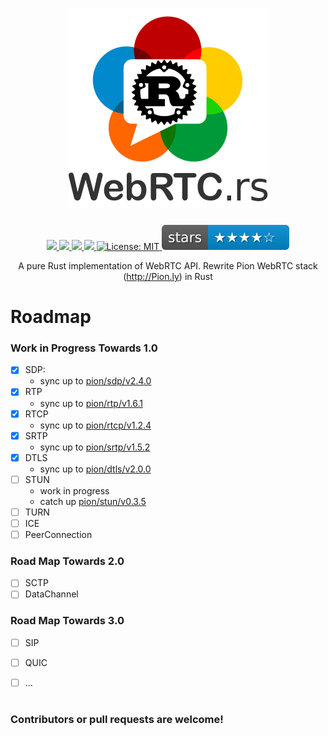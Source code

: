 <h1 align="center">
 <a href="https://webrtc.rs"><img src="./doc/webrtc.rs.png" alt="WebRTC.rs"></a>
 <br>
</h1>
<p align="center">
 <a href="https://github.com/webrtc-rs/webrtc/actions"> 
  <img src="https://github.com/rtcrs/webrtc/workflows/webrtc/badge.svg?branch=master">
 </a> 
 <a href="https://codecov.io/gh/webrtc-rs/webrtc"> 
  <img src="https://codecov.io/gh/webrtc-rs/webrtc/branch/master/graph/badge.svg">
 </a>
 <a href="https://deps.rs/repo/github/webrtc-rs/webrtc"> 
  <img src="https://deps.rs/repo/github/webrtc-rs/webrtc/status.svg">
 </a>
 <a href="https://webrtc.rs/docs/index.html"> 
  <img src="https://img.shields.io/static/v1?label=docs&message=master&color=5479ab">
 </a>
 <a href="https://github.com/webrtc-rs/webrtc/blob/master/LICENSE">
  <img src="https://img.shields.io/badge/License-MIT-yellow.svg" alt="License: MIT">
 </a>
 <a href="https://seladb.github.io/StarTrack-js/#/preload?r=webrtc-rs,webrtc">
  <img src="./doc/stars.svg" alt="Github Stars">
 </a>
</p>
<p align="center">
 A pure Rust implementation of WebRTC API. Rewrite Pion WebRTC stack (<a href="http://Pion.ly">http://Pion.ly</a>) in Rust
</p>

# Roadmap

### Work in Progress Towards 1.0

- [x] SDP: 
  - sync up to [pion/sdp/v2.4.0](https://github.com/pion/sdp/tree/b29f0bbd42fc719eabdb027117217b0ddb27abf1)
- [x] RTP
  - sync up to [pion/rtp/v1.6.1](https://github.com/pion/rtp/tree/0d8026ebf7c048a65f30b053f3ce22e7d5e738ee)
- [x] RTCP
  - sync up to [pion/rtcp/v1.2.4](https://github.com/pion/rtcp/tree/d136b4927f135b17cb15c9b287e22a9e053bd498)
- [x] SRTP
  - sync up to [pion/srtp/v1.5.2](https://github.com/pion/srtp/tree/071a6b95ab38e9eab9324dacd608dde1ec0c7cd3)
- [x] DTLS
  - sync up to [pion/dtls/v2.0.0](https://github.com/pion/dtls/tree/789798433596e4dd92451b66984dddb2f8a9f165)
- [ ] STUN
  - work in progress
  - catch up [pion/stun/v0.3.5](https://github.com/pion/stun/tree/7b20b792b7e18b3846032aaa80e8c0e2d412d0f8)
- [ ] TURN
- [ ] ICE
- [ ] PeerConnection

### Road Map Towards 2.0
- [ ] SCTP
- [ ] DataChannel

### Road Map Towards 3.0

- [ ] SIP
- [ ] QUIC
- [ ] ...


# 
### Contributors or pull requests are welcome!
